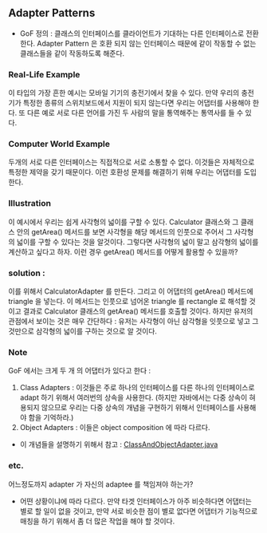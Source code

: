 ## Adapter Patterns 

* GoF 정의 : 클래스의 인터페이스를 클라이언트가 기대하는 다른 인터페이스로 전환한다. 
Adapter Pattern 은 호환 되지 않는 인터페이스 때문에 같이 작동할 수 없는 클래스들을 
같이 작동하도록 해준다. 

### Real-Life Example 
이 타입의 가장 흔한 예시는 모바일 기기의 충전기에서 찾을 수 있다. 만약 우리의 충전기가 
특정한 종류의 스위치보드에서 지원이 되지 않는다면 우리는 어댑터를 사용해야 한다. 
또 다른 예로 서로 다른 언어를 가진 두 사람의 말을 통역해주는 통역사를 들 수 있다. 

### Computer World Example 
두개의 서로 다른 인터페이스는 직접적으로 서로 소통할 수 없다. 이것들은 자체적으로 
특정한 제약을 갖기 때문이다. 이런 호환성 문제를 해결하기 위해 우리는 어댑터를 도입한다. 

### Illustration 
이 예시에서 우리는 쉽게 사각형의 넓이를 구할 수 있다. Calculator 클래스와 그 클래스 
안의 getArea() 메서드를 보면 사각형을 해당 메서드의 인풋으로 주어서 그 사각형의 
넓이를 구할 수 있다는 것을 알것이다. 그렇다면 사각형의 넓이 말고 삼각형의 넓이를 
계산하고 싶다고 하자. 이런 경우 getArea() 메서드를 어떻게 활용할 수 있을까? 
### solution : 
이를 위해서 CalculatorAdapter 를 만든다. 그리고 이 어댑터의 getArea() 메서드에 
triangle 을 넣는다. 이 메서드는 인풋으로 넘어온 triangle 를 rectangle 로 해석할 것이고 
결과로 Calculator 클래스의 getArea() 메서드를 호출할 것이다. 
하지만 유저의 관점에서 보이는 것은 매우 간단하다 : 유저는 사각형이 아닌 삼각형을 잇풋으로 넣고 
그것만으로 삼각형의 넓이를 구하는 것으로 알 것이다. 

### Note 
GoF 에서는 크게 두 개 의 어댑터가 있다고 한다 : 
1. Class Adapters : 이것들은 주로 하나의 인터페이스를 다른 하나의 인터페이스로 
adapt 하기 위해서 여러번의 상속을 사용한다. (하지만 자바에서는 다중 상속이 혀용되지 
않으므로 우리는 다중 상속의 개념을 구현하기 위해서 인터페이스를 사용해야 함을 기억하라.)
2. Object Adapters : 이들은 object composition 에 따라 다르다. 

* 이 개념들을 설명하기 위해서 참고 : [ClassAndObjectAdapter.java](ClassAndObjectAdapter.java)

### etc. 
어느정도까지 adapter 가 자신의 adaptee 를 책임져야 하는가? 
* 어떤 상황이냐에 따라 다르다. 만약 타겟 인터페이스가 아주 비슷하다면 어댑터는 별로 
할 일이 없을 것이고, 만약 서로 비슷한 점이 별로 없다면 어댑터가 기능적으로 매칭을 
하기 위해서 좀 더 많은 작업을 해야 할 것이다.  
 